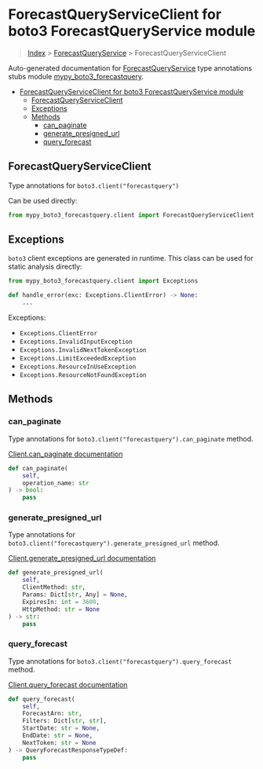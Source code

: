 # ForecastQueryServiceClient for boto3 ForecastQueryService module

> [Index](../index.md) > [ForecastQueryService](./index.md) > ForecastQueryServiceClient

Auto-generated documentation for [ForecastQueryService](https://boto3.amazonaws.com/v1/documentation/api/latest/reference/services/forecastquery.html#ForecastQueryService)
type annotations stubs module [mypy_boto3_forecastquery](https://pypi.org/project/mypy-boto3-forecastquery/).

- [ForecastQueryServiceClient for boto3 ForecastQueryService module](#forecastqueryserviceclient-for-boto3-forecastqueryservice-module)
  - [ForecastQueryServiceClient](#forecastqueryserviceclient)
  - [Exceptions](#exceptions)
  - [Methods](#methods)
    - [can_paginate](#can_paginate)
    - [generate_presigned_url](#generate_presigned_url)
    - [query_forecast](#query_forecast)

## ForecastQueryServiceClient

Type annotations for `boto3.client("forecastquery")`

Can be used directly:

```python
from mypy_boto3_forecastquery.client import ForecastQueryServiceClient
```

## Exceptions


`boto3` client exceptions are generated in runtime. This class can be used for static analysis directly:

```python
from mypy_boto3_forecastquery.client import Exceptions

def handle_error(exc: Exceptions.ClientError) -> None:
    ...
```


Exceptions:

- `Exceptions.ClientError`
- `Exceptions.InvalidInputException`
- `Exceptions.InvalidNextTokenException`
- `Exceptions.LimitExceededException`
- `Exceptions.ResourceInUseException`
- `Exceptions.ResourceNotFoundException`


## Methods


### can_paginate

Type annotations for `boto3.client("forecastquery").can_paginate` method.

[Client.can_paginate documentation](https://boto3.amazonaws.com/v1/documentation/api/latest/reference/services/forecastquery.html#ForecastQueryService.Client.can_paginate)

```python
def can_paginate(
    self,
    operation_name: str
) -> bool:
    pass
```

### generate_presigned_url

Type annotations for `boto3.client("forecastquery").generate_presigned_url` method.

[Client.generate_presigned_url documentation](https://boto3.amazonaws.com/v1/documentation/api/latest/reference/services/forecastquery.html#ForecastQueryService.Client.generate_presigned_url)

```python
def generate_presigned_url(
    self,
    ClientMethod: str,
    Params: Dict[str, Any] = None,
    ExpiresIn: int = 3600,
    HttpMethod: str = None
) -> str:
    pass
```

### query_forecast

Type annotations for `boto3.client("forecastquery").query_forecast` method.

[Client.query_forecast documentation](https://boto3.amazonaws.com/v1/documentation/api/latest/reference/services/forecastquery.html#ForecastQueryService.Client.query_forecast)

```python
def query_forecast(
    self,
    ForecastArn: str,
    Filters: Dict[str, str],
    StartDate: str = None,
    EndDate: str = None,
    NextToken: str = None
) -> QueryForecastResponseTypeDef:
    pass
```



